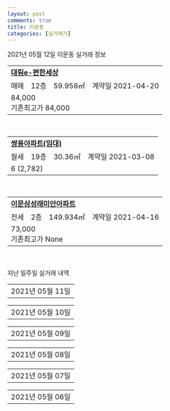 ```yaml
---
layout: post
comments: true
title: 이문동
categories: [실거래가]
---
```


2021년 05월 12일 이문동 실거래 정보

<table>
  <tr>
    <td colspan="4" style="font-weight: bold;"><a href="https://search.naver.com/search.naver?query=대림e-편한세상">대림e-편한세상</a></td>
  </tr>
    
  <tr>
    <td>매매</td>
    <td>12층</td>
    <td>59.958㎡</td>
    <td>계약일 2021-04-20</td>
  </tr>
  <tr>
    <td colspan="4">84,000<br>기존최고가 84,000</td>
  </tr>
    
</table>
<br>
<table>
  <tr>
    <td colspan="4" style="font-weight: bold;"><a href="https://search.naver.com/search.naver?query=쌍용아파트(임대)">쌍용아파트(임대)</a></td>
  </tr>
    
  <tr>
    <td>월세</td>
    <td>19층</td>
    <td>30.36㎡</td>
    <td>계약일 2021-03-08</td>
  </tr>
  <tr>
    <td colspan="4">6 (2,782)</td>
  </tr>
    
</table>
<br>
<table>
  <tr>
    <td colspan="4" style="font-weight: bold;"><a href="https://search.naver.com/search.naver?query=이문삼성래미안아파트">이문삼성래미안아파트</a></td>
  </tr>
    
  <tr>
    <td>전세</td>
    <td>2층</td>
    <td>149.934㎡</td>
    <td>계약일 2021-04-16</td>
  </tr>
  <tr>
    <td colspan="4">73,000<br>기존최고가 None</td>
  </tr>
    
</table>
    
<div style="margin-top: 50px; margin-bottom: 13px">지난 일주일 실거래 내역</div>

  <table style="width: 100%; margin-bottom: 1px">
      <tr class="header">
        <td>2021년 05월 11일</td>
      </tr>
      <tr class="child" style="display: none">
        <td>
            
        <table>
          <tr>
            <td colspan="4" style="font-weight: bold;"><a href="https://search.naver.com/search.naver?query=대림e-편한세상">대림e-편한세상</a></td>
          </tr>

          <tr>
            <td>전세</td>
            <td>2층</td>
            <td>79.35㎡</td>
            <td>계약일 2021-05-01</td>
          </tr>
          <tr>
            <td colspan="4">39,300</td>
          </tr>
    
          <tr>
            <td>전세</td>
            <td>15층</td>
            <td>59.958㎡</td>
            <td>계약일 2021-05-08</td>
          </tr>
          <tr>
            <td colspan="4">50,000</td>
          </tr>
    
        </table>
        <table style="margin-top: 5px">
          <tr>
            <td colspan="4" style="font-weight: bold;"><a href="https://search.naver.com/search.naver?query=삼익">삼익</a></td>
          </tr>
    
          <tr>
            <td>전세</td>
            <td>8층</td>
            <td>59.95㎡</td>
            <td>계약일 2021-04-03</td>
          </tr>
          <tr>
            <td colspan="4">26,000</td>
          </tr>
    
        </table>
        <table style="margin-top: 5px">
          <tr>
            <td colspan="4" style="font-weight: bold;"><a href="https://search.naver.com/search.naver?query=쌍용">쌍용</a></td>
          </tr>
    
          <tr>
            <td>전세</td>
            <td>19층</td>
            <td>84.89㎡</td>
            <td>계약일 2021-04-24</td>
          </tr>
          <tr>
            <td colspan="4">38,000</td>
          </tr>
    
          <tr>
            <td>전세</td>
            <td>5층</td>
            <td>84.89㎡</td>
            <td>계약일 2021-05-01</td>
          </tr>
          <tr>
            <td colspan="4">48,000</td>
          </tr>
    
          <tr>
            <td>전세</td>
            <td>7층</td>
            <td>84.89㎡</td>
            <td>계약일 2021-05-08</td>
          </tr>
          <tr>
            <td colspan="4">37,000</td>
          </tr>
    
        </table>
        <table style="margin-top: 5px">
          <tr>
            <td colspan="4" style="font-weight: bold;"><a href="https://search.naver.com/search.naver?query=이문삼성래미안아파트">이문삼성래미안아파트</a></td>
          </tr>
    
          <tr>
            <td>전세</td>
            <td>12층</td>
            <td>114.988㎡</td>
            <td>계약일 2021-04-11</td>
          </tr>
          <tr>
            <td colspan="4">70,000</td>
          </tr>
    
        </table>
        <table style="margin-top: 5px">
          <tr>
            <td colspan="4" style="font-weight: bold;"><a href="https://search.naver.com/search.naver?query=이문스카이뷰">이문스카이뷰</a></td>
          </tr>
    
          <tr>
            <td>전세</td>
            <td>11층</td>
            <td>25.99㎡</td>
            <td>계약일 2021-05-10</td>
          </tr>
          <tr>
            <td colspan="4">31,000</td>
          </tr>
    
        </table>
    
        </td>
      </tr>
  </table>
    
  <table style="width: 100%; margin-bottom: 1px">
      <tr class="header">
        <td>2021년 05월 10일</td>
      </tr>
      <tr class="child" style="display: none">
        <td>
            
        <table>
          <tr>
            <td colspan="4" style="font-weight: bold;"><a href="https://search.naver.com/search.naver?query=실거래정보없음">실거래정보없음</a></td>
          </tr>

        </table>
    
        </td>
      </tr>
  </table>
    
  <table style="width: 100%; margin-bottom: 1px">
      <tr class="header">
        <td>2021년 05월 09일</td>
      </tr>
      <tr class="child" style="display: none">
        <td>
            
        <table>
          <tr>
            <td colspan="4" style="font-weight: bold;"><a href="https://search.naver.com/search.naver?query=실거래정보없음">실거래정보없음</a></td>
          </tr>

        </table>
    
        </td>
      </tr>
  </table>
    
  <table style="width: 100%; margin-bottom: 1px">
      <tr class="header">
        <td>2021년 05월 08일</td>
      </tr>
      <tr class="child" style="display: none">
        <td>
            
        <table>
          <tr>
            <td colspan="4" style="font-weight: bold;"><a href="https://search.naver.com/search.naver?query=대림e-편한세상">대림e-편한세상</a></td>
          </tr>

          <tr>
            <td>매매</td>
            <td>18층</td>
            <td>114.937㎡</td>
            <td>계약일 2021-04-23</td>
          </tr>
          <tr>
            <td colspan="4">113,300<br>기존최고가 113,300</td>
          </tr>
    
        </table>
        <table style="margin-top: 5px">
          <tr>
            <td colspan="4" style="font-weight: bold;"><a href="https://search.naver.com/search.naver?query=래미안이문2차">래미안이문2차</a></td>
          </tr>
    
          <tr>
            <td>매매</td>
            <td>9층</td>
            <td>84.61㎡</td>
            <td>계약일 2021-04-11</td>
          </tr>
          <tr>
            <td colspan="4">99,500<br>기존최고가 99,500</td>
          </tr>
    
        </table>
        <table style="margin-top: 5px">
          <tr>
            <td colspan="4" style="font-weight: bold;"><a href="https://search.naver.com/search.naver?query=이문삼성래미안아파트">이문삼성래미안아파트</a></td>
          </tr>
    
          <tr>
            <td>매매</td>
            <td>2층</td>
            <td>149.934㎡</td>
            <td>계약일 2021-04-16</td>
          </tr>
          <tr>
            <td colspan="4">102,500<br>기존최고가 102,500</td>
          </tr>
    
        </table>
        <table style="margin-top: 5px">
          <tr>
            <td colspan="4" style="font-weight: bold;"><a href="https://search.naver.com/search.naver?query=대림e-편한세상">대림e-편한세상</a></td>
          </tr>
    
          <tr>
            <td>전세</td>
            <td>11층</td>
            <td>59.958㎡</td>
            <td>계약일 2021-03-20</td>
          </tr>
          <tr>
            <td colspan="4">50,000</td>
          </tr>
    
        </table>
    
        </td>
      </tr>
  </table>
    
  <table style="width: 100%; margin-bottom: 1px">
      <tr class="header">
        <td>2021년 05월 07일</td>
      </tr>
      <tr class="child" style="display: none">
        <td>
            
        <table>
          <tr>
            <td colspan="4" style="font-weight: bold;"><a href="https://search.naver.com/search.naver?query=쌍용">쌍용</a></td>
          </tr>

          <tr>
            <td>매매</td>
            <td>2층</td>
            <td>84.89㎡</td>
            <td>계약일 2021-04-09</td>
          </tr>
          <tr>
            <td colspan="4">68,000<br>기존최고가 68,000</td>
          </tr>
    
        </table>
    
        </td>
      </tr>
  </table>
    
  <table style="width: 100%; margin-bottom: 1px">
      <tr class="header">
        <td>2021년 05월 06일</td>
      </tr>
      <tr class="child" style="display: none">
        <td>
            
        <table>
          <tr>
            <td colspan="4" style="font-weight: bold;"><a href="https://search.naver.com/search.naver?query=실거래정보없음">실거래정보없음</a></td>
          </tr>

        </table>
    
        </td>
      </tr>
  </table>
    


